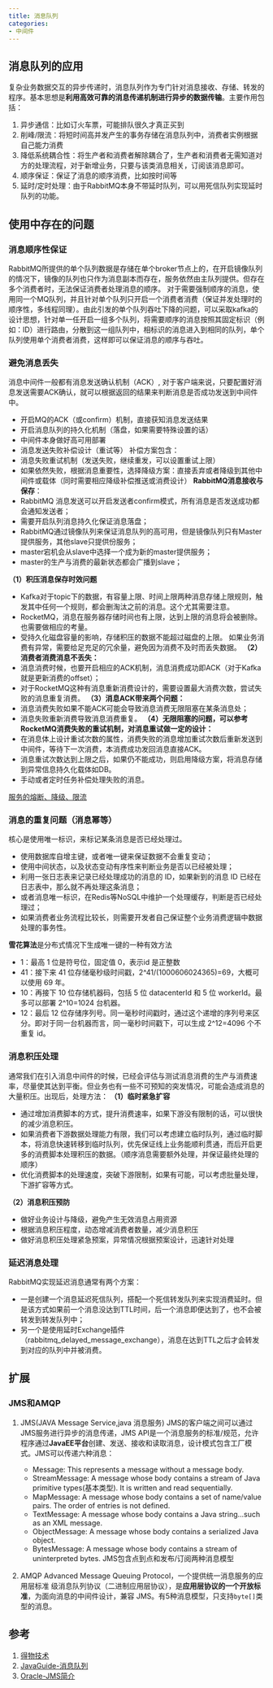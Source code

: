 ```yaml
---
title: 消息队列
categories: 
- 中间件
---
```

## 消息队列的应用
复杂业务数据交互的异步传递时，消息队列作为专门针对消息接收、存储、转发的程序。基本思想是**利用高效可靠的消息传递机制进行异步的数据传输**。主要作用包括：
1. 异步通信：比如订火车票，可能排队很久才真正买到
2. 削峰/限流：将短时间高并发产生的事务存储在消息队列中，消费者实例根据自己能力消费
3. 降低系统耦合性：将生产者和消费者解除耦合了，生产者和消费者无需知道对方的处理流程，对于新增业务，只要与该类消息相关，订阅该消息即可。
4. 顺序保证：保证了消息的顺序消费，比如按时间等
5. 延时/定时处理：由于RabbitMQ本身不带延时队列，可以用死信队列实现延时队列的功能。

## 使用中存在的问题

### 消息顺序性保证

RabbitMQ所提供的单个队列数据是存储在单个broker节点上的，在开启镜像队列的情况下，镜像的队列也只作为消息副本而存在，服务依然由主队列提供。但存在多个消费者时，无法保证消费者处理消息的顺序。
对于需要强制顺序的消息，使用同一个MQ队列，并且针对单个队列只开启一个消费者消费（保证并发处理时的顺序性，多线程同理）。由此引发的单个队列吞吐下降的问题，可以采取kafka的设计思想，针对单一任开启一组多个队列，将需要顺序的消息按照其固定标识（例如：ID）进行路由，分散到这一组队列中，相标识的消息进入到相同的队列，单个队列使用单个消费者消费，这样即可以保证消息的顺序与吞吐。

### 避免消息丢失
消息中间件一般都有消息发送确认机制（ACK）, 对于客户端来说，只要配置好消息发送需要ACK确认，就可以根据返回的结果来判断消息是否成功发送到中间件中。
+ 开启MQ的ACK（或confirm）机制，直接获知消息发送结果
+ 开启消息队列的持久化机制（落盘，如果需要特殊设置的话）
+ 中间件本身做好高可用部署
+ 消息发送失败补偿设计（重试等）
补偿方案包含：
+ 消息失败重试机制（发送失败，继续重发，可以设置重试上限）
+ 如果依然失败，根据消息重要性，选择降级方案：直接丢弃或者降级到其他中间件或载体（同时需要相应降级补偿推送或消费设计）
**RabbitMQ消息接收与保存**：
+ RabbitMQ 消息发送可以开启发送者confirm模式，所有消息是否发送成功都会通知发送者；
+ 需要开启队列消息持久化保证消息落盘；
+ RabbitMQ通过镜像队列来保证消息队列的高可用，但是镜像队列只有Master提供服务，其他slave只提供份服务；
+ master宕机会从slave中选择一个成为新的master提供服务；
+ master的生产与消费的最新状态都会广播到slave；

**（1）积压消息保存时效问题**
  + Kafka对于topic下的数据，有容量上限、时间上限两种消息存储上限规则，触发其中任何一个规则，都会删淘汰之前的消息。这个尤其需要注意。
  + RocketMQ，消息在服务器存储时间也有上限，达到上限的消息将会被删除。也需要做相应的考量。
  + 受持久化磁盘容量的影响，存储积压的数据不能超过磁盘的上限。
  如果业务消费有异常，需要给足充足的冗余量，避免因为消费不及时而丢失数据。
**（2）消费者消费消息不丢失：**
  + 消息消费时候，也要开启相应的ACK机制，消息消费成功即ACK（对于Kafka就是更新消费的offset）；
  + 对于RocketMQ这种有消息重新消费设计的，需要设置最大消费次数，尝试失败的消息重复消费。
**（3）消息ACK带来两个问题：**
  + 消息消费失败如果不能ACK可能会导致消息消费无限阻塞在某条消息处；
  + 消息失败重新消费导致消息消费重复。
**（4）无限阻塞的问题，可以参考RocketMQ消费失败的重试机制，对消息重试做一定的设计：**
  + 在消息体上设计重试次数的属性，消费失败的消息增加重试次数后重新发送到中间件，等待下一次消费，本消费成功发回消息直接ACK。
  + 消息重试次数达到上限之后，如果仍不能成功，则启用降级方案，将消息存储到异常信息持久化载体如DB。
  + 手动或者定时任务补偿处理失败的消息。

[服务的熔断、降级、限流](https://cloud.tencent.com/developer/article/1815254)

###  消息的重复问题（消息幂等）
核心是使用唯一标识，来标记某条消息是否已经处理过。
+ 使用数据库自增主键，或者唯一键来保证数据不会重复变动；
+ 使用中间状态，以及状态变动有序性来判断业务是否以已经被处理；
+ 利用一张日志表来记录已经处理成功的消息的 ID，如果新到的消息 ID 已经在日志表中，那么就不再处理这条消息；
+ 或者消息唯一标识，在Redis等NoSQL中维护一个处理缓存，判断是否已经处理过；
+ 如果消费者业务流程比较长，则需要开发者自己保证整个业务消费逻辑中数据处理的事务性。

**雪花算法**是分布式情况下生成唯一键的一种有效方法
+ 1：最高 1 位是符号位，固定值 0，表示id 是正整数
+ 41：接下来 41 位存储毫秒级时间戳，2^41/(1000606024365)=69，大概可以使用 69 年。
+ 10：再接下 10 位存储机器码，包括 5 位 datacenterId 和 5 位 workerId。最多可以部署 2^10=1024 台机器。
+ 12：最后 12 位存储序列号。同一毫秒时间戳时，通过这个递增的序列号来区分。即对于同一台机器而言，同一毫秒时间戳下，可以生成 2^12=4096 个不重复 id。

###  消息积压处理
通常我们在引入消息中间件的时候，已经会评估与测试消息消费的生产与消费速率，尽量使其达到平衡。但业务也有一些不可预知的突发情况，可能会造成消息的大量积压。出现后，处理方法：
**（1）临时紧急扩容**

+ 通过增加消费脚本的方式，提升消费速率，如果下游没有限制的话，可以很快的减少消息积压。
+ 如果消费者下游数据处理能力有限，我们可以考虑建立临时队列，通过临时脚本，将消息快速转移到临时队列，优先保证线上业务能顺利贯通，而后开启更多的消费脚本处理积压的数据。（顺序消息需要额外处理，并保证最终处理的顺序）
+ 优化消费脚本的处理速度，突破下游限制，如果有可能，可以考虑批量处理，下游扩容等方式。

**（2）消息积压预防**

+ 做好业务设计与降级，避免产生无效消息占用资源
+ 根据消息积压程度，动态增减消费者数量，减少消息积压
+ 做好消息积压处理紧急预案，异常情况根据预案设计，迅速针对处理

###  延迟消息处理
RabbitMQ实现延迟消息通常有两个方案：
+ 一是创建一个消息延迟死信队列，搭配一个死信转发队列来实现消费延时。但是该方式如果前一个消息没达到TTL时间，后一个消息即便达到了，也不会被转发到转发队列中；
+ 另一个是使用延时Exchange插件（rabbitmq_delayed_message_exchange），消息在达到TTL之后才会转发到对应的队列中并被消费。



## 扩展

### JMS和AMQP

1. JMS(JAVA Message Service,java 消息服务)
JMS的客户端之间可以通过JMS服务进行异步的消息传递，JMS API是一个消息服务的标准/规范，允许程序通过**JavaEE平台**创建、发送、接收和读取消息，设计模式包含工厂模式。JMS可以传递六种消息：
   + Message: This represents a message without a message body.
   + StreamMessage: A message whose body contains a stream of Java primitive types(基本类型). It is written and read sequentially.
   + MapMessage: A message whose body contains a set of name/value pairs. The order of entries is not defined.
   + TextMessage: A message whose body contains a Java string...such as an XML message.
   + ObjectMessage: A message whose body contains a serialized Java object.
   + BytesMessage: A message whose body contains a stream of uninterpreted bytes.
JMS包含点到点和发布/订阅两种消息模型

2. AMQP
Advanced Message Queuing Protocol，一个提供统一消息服务的应用层标准 级消息队列协议（二进制应用层协议），是**应用层协议的一个开放标准**，为面向消息的中间件设计，兼容 JMS。有5种消息模型，只支持`byte[]`类型的消息。




## 参考
1. [得物技术](https://mp.weixin.qq.com/s/60V3eoV_jFxBwsK6NiHM-g)
2. [JavaGuide-消息队列](https://javaguide.cn/high-performance/message-queue/message-queue.html#jms-vs-amqp)
3. [Oracle-JMS简介](https://www.oracle.com/technical-resources/articles/java/intro-java-message-service.html)